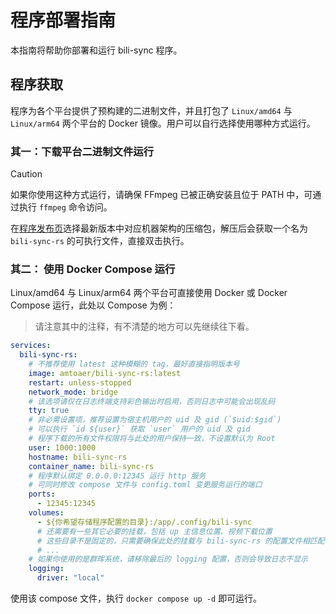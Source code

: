# 程序部署指南

本指南将帮助你部署和运行 bili-sync 程序。

## 程序获取

程序为各个平台提供了预构建的二进制文件，并且打包了 `Linux/amd64` 与 `Linux/arm64` 两个平台的 Docker 镜像。用户可以自行选择使用哪种方式运行。

### 其一：下载平台二进制文件运行

> [!CAUTION]
> 如果你使用这种方式运行，请确保 FFmpeg 已被正确安装且位于 PATH 中，可通过执行 `ffmpeg` 命令访问。

在[程序发布页](https://github.com/amtoaer/bili-sync/releases)选择最新版本中对应机器架构的压缩包，解压后会获取一个名为 `bili-sync-rs` 的可执行文件，直接双击执行。

### 其二： 使用 Docker Compose 运行

Linux/amd64 与 Linux/arm64 两个平台可直接使用 Docker 或 Docker Compose 运行，此处以 Compose 为例：
> 请注意其中的注释，有不清楚的地方可以先继续往下看。

```yaml
services:
  bili-sync-rs:
    # 不推荐使用 latest 这种模糊的 tag，最好直接指明版本号
    image: amtoaer/bili-sync-rs:latest
    restart: unless-stopped
    network_mode: bridge
    # 该选项请仅在日志终端支持彩色输出时启用，否则日志中可能会出现乱码
    tty: true
    # 非必需设置项，推荐设置为宿主机用户的 uid 及 gid (`$uid:$gid`)
    # 可以执行 `id ${user}` 获取 `user` 用户的 uid 及 gid
    # 程序下载的所有文件权限将与此处的用户保持一致，不设置默认为 Root
    user: 1000:1000
    hostname: bili-sync-rs
    container_name: bili-sync-rs
    # 程序默认绑定 0.0.0.0:12345 运行 http 服务
    # 可同时修改 compose 文件与 config.toml 变更服务运行的端口
    ports:
      - 12345:12345
    volumes:
      - ${你希望存储程序配置的目录}:/app/.config/bili-sync
      # 还需要有一些其它必要的挂载，包括 up 主信息位置、视频下载位置
      # 这些目录不是固定的，只需要确保此处的挂载与 bili-sync-rs 的配置文件相匹配
      # ...
    # 如果你使用的是群晖系统，请移除最后的 logging 配置，否则会导致日志不显示
    logging:
      driver: "local"
```

使用该 compose 文件，执行 `docker compose up -d` 即可运行。 